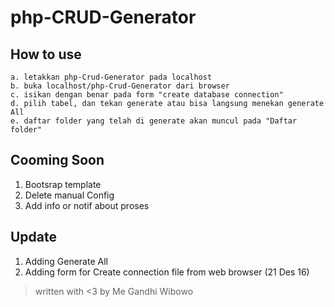 # php-CRUD-Generator

## How to use

```
a. letakkan php-Crud-Generator pada localhost
b. buka localhost/php-Crud-Generator dari browser
c. isikan dengan benar pada form "create database connection"
d. pilih tabel, dan tekan generate atau bisa langsung menekan generate All
e. daftar folder yang telah di generate akan muncul pada "Daftar folder"
```


## Cooming Soon

1. Bootsrap template
2. Delete manual Config
3. Add info or notif about proses

## Update

1. Adding Generate All
2. Adding form for Create connection file from web browser (21 Des 16)


> written with <3 by Me Gandhi Wibowo
